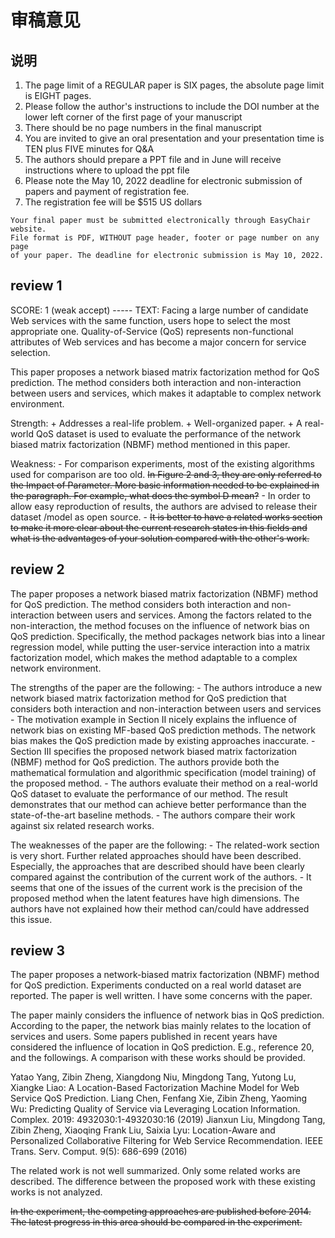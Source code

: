 # 审稿意见



## 说明

1. The page limit of a REGULAR paper is SIX pages, the absolute page limit is EIGHT pages.
2. Please follow the author's instructions to include the DOI number at the lower left corner of the first page of your manuscript
3. There should be no page numbers in the final manuscript
4. You are invited to give an oral presentation and your presentation time is TEN plus FIVE minutes for Q&A
5. The authors should prepare a PPT file and in June will receive instructions where to upload the ppt file
6. Please note the May 10, 2022 deadline for electronic submission of papers and payment of registration fee.
7. The registration fee will be $515 US dollars



```
Your final paper must be submitted electronically through EasyChair website.
File format is PDF, WITHOUT page header, footer or page number on any page
of your paper. The deadline for electronic submission is May 10, 2022.
```



## review 1

SCORE: 1 (weak accept)
----- TEXT:
Facing a large number of candidate Web services with the same function, users hope to select the most appropriate one. Quality-of-Service (QoS) represents non-functional attributes of Web services and has become a major concern for service selection.

This paper proposes a network biased matrix factorization method for QoS prediction. The method considers both interaction and non-interaction between users and services, which makes it adaptable to complex network environment.

Strength:
\+ Addresses a real-life problem.
\+ Well-organized paper.
\+ A real-world QoS dataset is used to evaluate the performance of the network biased matrix factorization (NBMF) method mentioned in this paper.

Weakness:
\-  For comparison experiments, most of the existing algorithms used for comparison are too old. ~~In Figure 2 and 3, they are only referred to the Impact of Parameter. More basic information needed to be explained in the paragraph. For example, what does the symbol D mean?~~
\-  In order to allow easy reproduction of results, the authors are advised to release their dataset /model as open source.
\-  ~~It is better to have a related works section to make it more clear about the current research states in this fields and what is the advantages of your solution compared with the other's work.~~



## review 2

The paper proposes a network biased matrix factorization (NBMF) method for QoS prediction. The method considers both interaction and non-interaction between users and services. Among the factors related to the non-interaction, the method focuses on the influence of network bias on QoS prediction. Specifically, the method packages network bias into a linear regression model, while putting the user-service interaction into a matrix factorization model, which makes the method adaptable to a complex network environment.

The strengths of the paper are the following:
\- The authors introduce a new network biased matrix factorization method for QoS prediction that considers both interaction and non-interaction between users and services
\- The motivation example in Section II nicely explains the influence of network bias on existing MF-based QoS prediction methods. The network bias makes the QoS prediction made by existing approaches inaccurate.
\- Section III specifies the proposed network biased matrix factorization (NBMF) method for QoS prediction. The authors provide both the mathematical formulation and algorithmic specification (model training) of the proposed method.
\- The authors evaluate their method on a real-world QoS dataset to evaluate the performance of our method. The result demonstrates that our method can achieve better performance than the state-of-the-art baseline methods.
\- The authors compare their work against six related research works.

The weaknesses of the paper are the following:
\- The related-work section is very short. Further related approaches should have been described. Especially, the approaches that are described should have been  clearly compared against the contribution of the current work of the authors.
\- It seems that one of the issues of the current work is the precision of the proposed method when the latent features have high dimensions. The authors have not explained how their method can/could have addressed this issue.



## review 3

The paper proposes a network-biased matrix factorization (NBMF) method for QoS prediction. Experiments conducted on a real world dataset are reported. The paper is well written. I have some concerns with the paper. 

The paper mainly considers the influence of network bias in QoS prediction. According to the paper, the network bias mainly relates to the location of services and users. Some papers published in recent years have considered the influence of location in QoS prediction. E.g., reference 20, and the followings.  A comparison with these works should be provided. 

Yatao Yang, Zibin Zheng, Xiangdong Niu, Mingdong Tang, Yutong Lu, Xiangke Liao: A Location-Based Factorization Machine Model for Web Service QoS Prediction.
Liang Chen, Fenfang Xie, Zibin Zheng, Yaoming Wu: Predicting Quality of Service via Leveraging Location Information. Complex. 2019: 4932030:1-4932030:16 (2019)
Jianxun Liu, Mingdong Tang, Zibin Zheng, Xiaoqing Frank Liu, Saixia Lyu:
Location-Aware and Personalized Collaborative Filtering for Web Service Recommendation. IEEE Trans. Serv. Comput. 9(5): 686-699 (2016)

The related work is not well summarized. Only some related works are described. The difference between the proposed work with these existing works is not analyzed. 

~~In the experiment, the competing approaches are published before 2014.  The latest progress in this area should be compared in the experiment.~~





